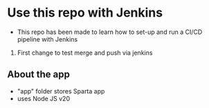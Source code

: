 # Use this repo with Jenkins
* This repo has been made to learn how to set-up and run a CI/CD pipeline with Jenkins
1. First change to test merge and push via jenkins
## About the app
- "app" folder stores Sparta app
- uses Node JS v20

